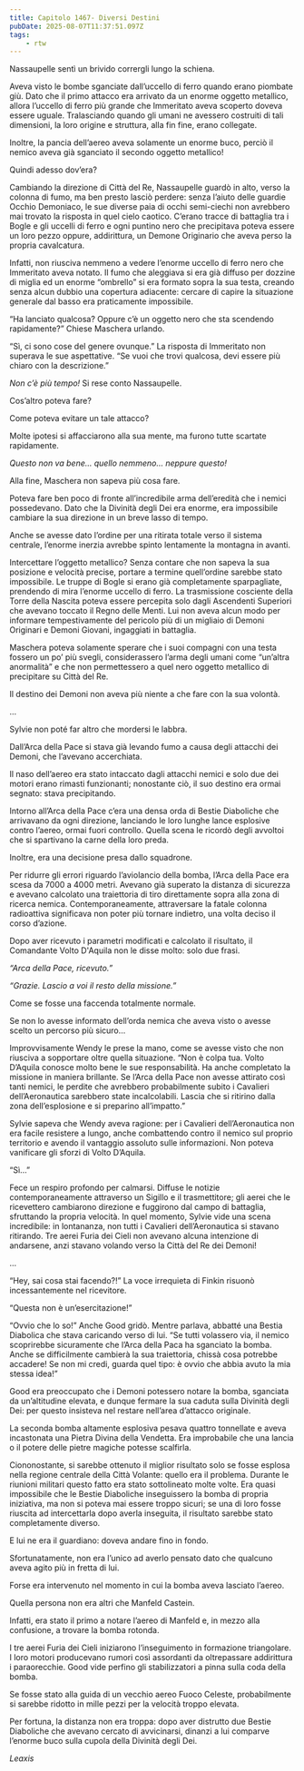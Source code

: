 ```yaml
---
title: Capitolo 1467- Diversi Destini
pubDate: 2025-08-07T11:37:51.097Z
tags:
    - rtw
---
```



Nassaupelle sentì un brivido corrergli lungo la schiena.


Aveva visto le bombe sganciate dall’uccello di ferro quando erano piombate giù. Dato che il primo attacco era arrivato da un enorme oggetto metallico, allora l’uccello di ferro più grande che Immeritato aveva scoperto doveva essere uguale. Tralasciando quando gli umani ne avessero costruiti di tali dimensioni, la loro origine e struttura, alla fin fine, erano collegate.


Inoltre, la pancia dell’aereo aveva solamente un enorme buco, perciò il nemico aveva già sganciato il secondo oggetto metallico!


Quindi adesso dov’era?


Cambiando la direzione di Città del Re, Nassaupelle guardò in alto, verso la colonna di fumo, ma ben presto lasciò perdere: senza l’aiuto delle guardie Occhio Demoniaco, le sue diverse paia di occhi semi-ciechi non avrebbero mai trovato la risposta in quel cielo caotico. C’erano tracce di battaglia tra i Bogle e gli uccelli di ferro e ogni puntino nero che precipitava poteva essere un loro pezzo oppure, addirittura, un Demone Originario che aveva perso la propria cavalcatura.


Infatti, non riusciva nemmeno a vedere l’enorme uccello di ferro nero che Immeritato aveva notato. Il fumo che aleggiava si era già diffuso per dozzine di miglia ed un enorme “ombrello” si era formato sopra la sua testa, creando senza alcun dubbio una copertura adiacente: cercare di capire la situazione generale dal basso era praticamente impossibile.


“Ha lanciato qualcosa? Oppure c’è un oggetto nero che sta scendendo rapidamente?” Chiese Maschera urlando.


“Sì, ci sono cose del genere ovunque.” La risposta di Immeritato non superava le sue aspettative. “Se vuoi che trovi qualcosa, devi essere più chiaro con la descrizione.”


<em>Non c’è più tempo!</em> Si rese conto Nassaupelle.


Cos’altro poteva fare?


Come poteva evitare un tale attacco?


Molte ipotesi si affacciarono alla sua mente, ma furono tutte scartate rapidamente.


<em>Questo non va bene… quello nemmeno… neppure questo!</em>


Alla fine, Maschera non sapeva più cosa fare.


Poteva fare ben poco di fronte all’incredibile arma dell’eredità che i nemici possedevano. Dato che la Divinità degli Dei era enorme, era impossibile cambiare la sua direzione in un breve lasso di tempo.


Anche se avesse dato l’ordine per una ritirata totale verso il sistema centrale, l’enorme inerzia avrebbe spinto lentamente la montagna in avanti.


Intercettare l’oggetto metallico? Senza contare che non sapeva la sua posizione e velocità precise, portare a termine quell’ordine sarebbe stato impossibile. Le truppe di Bogle si erano già completamente sparpagliate, prendendo di mira l’enorme uccello di ferro. La trasmissione cosciente della Torre della Nascita poteva essere percepita solo dagli Ascendenti Superiori che avevano toccato il Regno delle Menti. Lui non aveva alcun modo per informare tempestivamente del pericolo più di un migliaio di Demoni Originari e Demoni Giovani, ingaggiati in battaglia.


Maschera poteva solamente sperare che i suoi compagni con una testa fossero un po’ più svegli, considerassero l’arma degli umani come “un’altra anormalità” e che non permettessero a quel nero oggetto metallico di precipitare su Città del Re.


Il destino dei Demoni non aveva più niente a che fare con la sua volontà.






…






Sylvie non poté far altro che mordersi le labbra.


Dall’Arca della Pace si stava già levando fumo a causa degli attacchi dei Demoni, che l’avevano accerchiata.


Il naso dell’aereo era stato intaccato dagli attacchi nemici e solo due dei motori erano rimasti funzionanti; nonostante ciò, il suo destino era ormai segnato: stava precipitando.


Intorno all’Arca della Pace c’era una densa orda di Bestie Diaboliche che arrivavano da ogni direzione, lanciando le loro lunghe lance esplosive contro l’aereo, ormai fuori controllo. Quella scena le ricordò degli avvoltoi che si spartivano la carne della loro preda.


Inoltre, era una decisione presa dallo squadrone.


Per ridurre gli errori riguardo l’aviolancio della bomba, l’Arca della Pace era scesa da 7000 a 4000 metri. Avevano già superato la distanza di sicurezza e avevano calcolato una traiettoria di tiro direttamente sopra alla zona di ricerca nemica. Contemporaneamente, attraversare la fatale colonna radioattiva significava non poter più tornare indietro, una volta deciso il corso d’azione.


Dopo aver ricevuto i parametri modificati e calcolato il risultato, il Comandante Volto D'Aquila non le disse molto: solo due frasi.


<em>“Arca della Pace, ricevuto.”</em>


<em>“Grazie. Lascio a voi il resto della missione.”</em>


Come se fosse una faccenda totalmente normale.


Se non lo avesse informato dell’orda nemica che aveva visto o avesse scelto un percorso più sicuro…


Improvvisamente Wendy le prese la mano, come se avesse visto che non riusciva a sopportare oltre quella situazione. “Non è colpa tua. Volto D’Aquila conosce molto bene le sue responsabilità. Ha anche completato la missione in maniera brillante. Se l’Arca della Pace non avesse attirato così tanti nemici, le perdite che avrebbero probabilmente subito i Cavalieri dell’Aeronautica sarebbero state incalcolabili. Lascia che si ritirino dalla zona dell’esplosione e si preparino all’impatto.”


Sylvie sapeva che Wendy aveva ragione: per i Cavalieri dell’Aeronautica non era facile resistere a lungo, anche combattendo contro il nemico sul proprio territorio e avendo il vantaggio assoluto sulle informazioni. Non poteva vanificare gli sforzi di Volto D’Aquila.


“Sì…”


Fece un respiro profondo per calmarsi. Diffuse le notizie contemporaneamente attraverso un Sigillo e il trasmettitore; gli aerei che le ricevettero cambiarono direzione e fuggirono dal campo di battaglia, sfruttando la propria velocità. In quel momento, Sylvie vide una scena incredibile: in lontananza, non tutti i Cavalieri dell’Aeronautica si stavano ritirando. Tre aerei Furia dei Cieli non avevano alcuna intenzione di andarsene, anzi stavano volando verso la Città del Re dei Demoni!






…






“Hey, sai cosa stai facendo?!” La voce irrequieta di Finkin risuonò incessantemente nel ricevitore.


“Questa non è un’esercitazione!”


“Ovvio che lo so!” Anche Good gridò. Mentre parlava, abbatté una Bestia Diabolica che stava caricando verso di lui. “Se tutti volassero via, il nemico scoprirebbe sicuramente che l’Arca della Paca ha sganciato la bomba. Anche se difficilmente cambierà la sua traiettoria, chissà cosa potrebbe accadere! Se non mi credi, guarda quel tipo: è ovvio che abbia avuto la mia stessa idea!”


Good era preoccupato che i Demoni potessero notare la bomba, sganciata da un’altitudine elevata, e dunque fermare la sua caduta sulla Divinità degli Dei: per questo insisteva nel restare nell’area d’attacco originale.


La seconda bomba altamente esplosiva pesava quattro tonnellate e aveva incastonata una Pietra Divina della Vendetta. Era improbabile che una lancia o il potere delle pietre magiche potesse scalfirla.


Ciononostante, si sarebbe ottenuto il miglior risultato solo se fosse esplosa nella regione centrale della Città Volante: quello era il problema. Durante le riunioni militari questo fatto era stato sottolineato molte volte. Era quasi impossibile che le Bestie Diaboliche inseguissero la bomba di propria iniziativa, ma non si poteva mai essere troppo sicuri; se una di loro fosse riuscita ad intercettarla dopo averla inseguita, il risultato sarebbe stato completamente diverso.


E lui ne era il guardiano: doveva andare fino in fondo.


Sfortunatamente, non era l’unico ad averlo pensato dato che qualcuno aveva agito più in fretta di lui.


Forse era intervenuto nel momento in cui la bomba aveva lasciato l’aereo.


Quella persona non era altri che Manfeld Castein.


Infatti, era stato il primo a notare l’aereo di Manfeld e, in mezzo alla confusione, a trovare la bomba rotonda.


I tre aerei Furia dei Cieli iniziarono l’inseguimento in formazione triangolare. I loro motori producevano rumori così assordanti da oltrepassare addirittura i paraorecchie. Good vide perfino gli stabilizzatori a pinna sulla coda della bomba.


Se fosse stato alla guida di un vecchio aereo Fuoco Celeste, probabilmente si sarebbe ridotto in mille pezzi per la velocità troppo elevata.


Per fortuna, la distanza non era troppa: dopo aver distrutto due Bestie Diaboliche che avevano cercato di avvicinarsi, dinanzi a lui comparve l’enorme buco sulla cupola della Divinità degli Dei.










<em>Leaxis</em>




                                


                                



